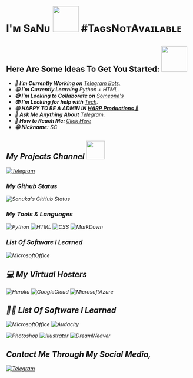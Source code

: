# I'ᴍ SᴀNᴜ <img src="https://cdn130.picsart.com/262048142005202.gif" width="70px"> #TᴀɢsNᴏᴛAᴠᴀɪʟᴀʙʟᴇ

## Here Are Some Ideas To Get You Started: <img src="https://media3.giphy.com/media/l4JyLo9cM51tE8stG/giphy.gif" width="70px">

- <i><b> 🤗 I’m Currently Working on</b> <a href="#"> Telegram Bots.</a></i>
- <i><b> 😀 I’m Currently Learning</b> Python + HTML.</i>
- <i><b> 😅 I’m Looking to Collaborate on</b> <a href="#">  Someone's</a></i>
- <i><b> 😨 I’m Looking for help with</b> [Tech](https://t.me/SCProjectsLK).</i>
- <i><b> 😁 HAPPY TO BE A ADMIN IN [HARP Productions 🥳](https://t.me/HARP_Productions) </b> 
- <i><b> 🤔 Ask Me Anything About</b> <a href="#">Telegram.</a></i>
- <i><b> 🎃 How to Reach Me: <a href="https://t.me/Sanu_2021ss"></b>Click Here</b></a></i>
- <i><b> 😁 Nickname:</b> SC </i>

## My Projects Channel <img src="https://media3.giphy.com/media/ya4eevXU490Iw/giphy.gif" width="50px">
<a href="https://t.me/SCProjectsLK">![Telegram](https://www.cryptomuntengids.be/wp-content/uploads/2020/07/telegram.png)</a>

### My Github Status
![Sanuka's GitHub Status](https://github-readme-stats.vercel.app/api?username=scprojectsLK&show_icons=true&theme=dark) 

### My Tools & Languages
![Python](https://img.shields.io/badge/Python-14354C?style=for-the-badge&logo=python&logoColor=white)  ![HTML](https://img.shields.io/badge/HTML5-E34F26?style=for-the-badge&logo=html5&logoColor=white)  ![CSS](https://img.shields.io/badge/CSS-239120?&style=for-the-badge&logo=css3&logoColor=white)  ![MarkDown](https://img.shields.io/badge/Markdown-000000?style=for-the-badge&logo=markdown&logoColor=white)


### List Of Software I Learned
![MicrosoftOffice](https://img.shields.io/badge/Microsoft_Office-D83B01?style=for-the-badge&logo=microsoft-office&logoColor=white)
![]()
![]()

## 💻 My Virtual Hosters
![Heroku](https://img.shields.io/badge/Heroku-430098?style=for-the-badge&logo=heroku&logoColor=white)
![GoogleCloud](https://img.shields.io/badge/Google_Cloud-4285F4?style=for-the-badge&logo=google-cloud&logoColor=white)
![MicrosoftAzure](https://img.shields.io/badge/Microsoft_Azure-0089D6?style=for-the-badge&logo=microsoft-azure&logoColor=white)


## 👩‍💻 List Of Software I Learned
![MicrosoftOffice](https://img.shields.io/badge/Microsoft_Office-D83B01?style=for-the-badge&logo=microsoft-office&logoColor=white)
![Audacity](https://img.shields.io/badge/Audacity-0000CC?style=for-the-badge&logo=audacity&logoColor=white)

![Photoshop](https://aleen42.github.io/badges/src/photoshop.svg)  ![Illustrator](https://aleen42.github.io/badges/src/illustrator.svg)  ![DreamWeaver](https://aleen42.github.io/badges/src/dreamweaver.svg)
![]()
![]()
![]()


## Contact Me Through My Social Media,
<a href="https://t.me/Sanu_2021ss">![Telegram](https://img.shields.io/badge/Telegram-2CA5E0?style=for-the-badge&logo=telegram&logoColor=white)</a>
